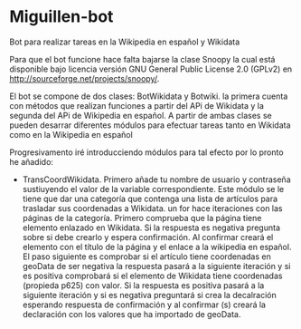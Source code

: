 Miguillen-bot
=============

Bot para realizar tareas en la Wikipedia en español y Wikidata

Para que el bot funcione hace falta bajarse la clase Snoopy la cual está disponible bajo licencia versión GNU General Public License 2.0 (GPLv2) en http://sourceforge.net/projects/snoopy/. 

El bot se compone de dos clases: BotWikidata y Botwiki. la primera cuenta con métodos que realizan funciones a partir del APi de Wikidata y la segunda del APi de Wikipedia en español. A partir de ambas clases se pueden desarrar diferentes módulos para efectuar tareas tanto en Wikidata como en la Wikipedia en español

Progresivamento iré introducciendo módulos para tal efecto por lo pronto he añadido:

* TransCoordWikidata.
Primero añade tu nombre de usuario y contraseña sustiuyendo el valor de la variable correspondiente.
Este módulo se le tiene que dar una categoría que contenga una lista de artículos para trasladar sus coordenadas a Wikidata.
un for hace iteraciones con las páginas de la categoría. Primero comprueba que la página tiene elemento enlazado en Wikidata. Si la respuesta es negativa pregunta sobre si debe crearlo y espera confirmación. Al confirmar creará el elemento con el título de la página y el enlace a la wikipedia en español.
El paso siguiente es comprobar si el artículo tiene coordenadas en geoData de ser negativa la respuesta pasará a la siguiente iteración y si es positiva comprobará si el elemento de Wikidata tiene coordenadas (propieda p625) con valor. Si la respuesta es positiva pasará a la siguiente iteración y si es negativa preguntará si crea la decalración esperando respuesta de confirmación y al confirmar (s) creará la declaración con los valores que ha importado de geoData.
